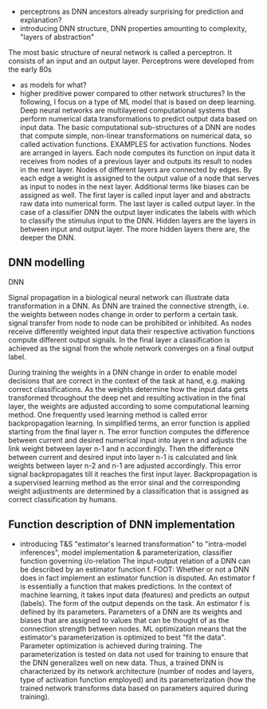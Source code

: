 - perceptrons as DNN ancestors already surprising for prediction and explanation?
- introducing DNN structure, DNN properties amounting to complexity, "layers of abstraction"

The most basic structure of neural network is called a perceptron. It consists of an input and an output layer. 
Perceptrons were developed from the early 80s
- as models for what?
- higher preditive power compared to other network structures?
In the following, I focus on a type of ML model that is based on deep learning. 
Deep neural networks are multilayered computational systems that perform numerical data transformations to predict output data based on input data.
The basic computational sub-structures of a DNN are nodes that compute simple, non-linear transformations on numerical data, so called activation functions. EXAMPLES for activation functions.
Nodes are arranged in layers. Each node computes its function on input data it receives from nodes of a previous layer and outputs its result to nodes in the next layer. Nodes of different layers are connected by edges. By each edge a weight is assigned to the output value of a node that serves as input to nodes in the next layer. Additional terms like biases can be assigned as well. The first layer is called input layer and and abstracts raw data into numerical form.
The last layer is called output layer. In the case of a classifier DNN the output layer indicates the labels with which to classify the stimulus input to the DNN. Hidden layers are the layers in between input and output layer. The more hidden layers there are, the deeper the DNN. 

## DNN modelling
DNN 

Signal propagation in a biological neural network can illustrate data transformation in a DNN. As DNN are trained the connective strength, i.e. the weights between nodes change in order to perform a certain task.  signal transfer from node to node can be prohibited or inhibited. As nodes receive differently weighted input data their respective activation functions compute different output signals. In the final layer a classification is achieved as the signal from the whole network converges on a final output label.

During training the weights in a DNN change in order to enable model decisions that are correct in the context of the task at hand, e.g. making correct classifications. 
As the weights determine how the input data gets transformed throughout the deep net and resulting activation in the final layer, the weights are adjusted according to some computational learning method. One frequently used learning method is called error backpropagation learning. In simplified terms, an error function is applied starting from the final layer n. The error function computes the difference between current and desired numerical input into layer n and adjusts the link weight between layer n-1 and n accordingly. Then the difference between current and desired input into layer n-1 is calculated and link weights between layer n-2 and n-1 are adjusted accordingly. This error signal backpropagates till it reaches the first input layer. Backpropagation is a supervised learning method as the error sinal and the corresponding weight adjustments are determined by a classification that is assigned as correct classification by humans.

## Function description of DNN implementation
- introducing T&S "estimator's learned transformation" to "intra-model inferences", model implementation & parameterization, classifier function governing i/o-relation
The input-output relation of a DNN can be described by an estimator function f. 
FOOT: Whether or not a DNN does in fact implement an estimator function is disputed. 
An estimator f is essentially a function that makes predictions. In the context of machine learning, it takes input data (features) and predicts an output (labels). The form of the output depends on the task. An estimator f is defined by its parameters. Parameters of a DNN are its weights and biases that are assigned to values that can be thought of as the connection strength between nodes. ML optimization means that the estimator's parameterization is optimized to best "fit the data". Parameter optimization is achieved during training. The parameterization is tested on data not used for training to ensure that the DNN generalizes well on new data.
Thus, a trained DNN is characterized by its network architecture (number of nodes and layers, type of activation function employed) and its parameterization (how the trained network transforms data based on parameters aquired during training).









